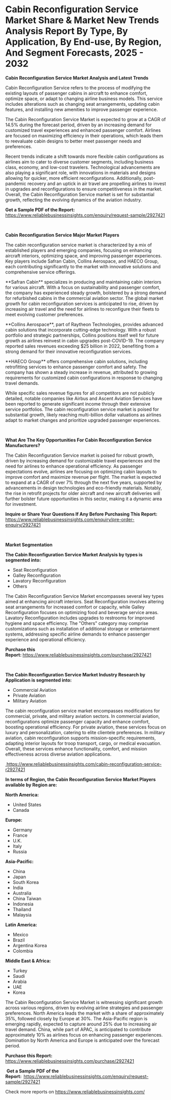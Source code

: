 <p><h1>Cabin Reconfiguration Service Market Share & Market New Trends Analysis Report By Type, By Application, By End-use, By Region, And Segment Forecasts, 2025 - 2032</h1></p><p><strong>Cabin Reconfiguration Service Market Analysis and Latest Trends</strong></p>
<p><p>Cabin Reconfiguration Service refers to the process of modifying the existing layouts of passenger cabins in aircraft to enhance comfort, optimize space, or adapt to changing airline business models. This service includes alterations such as changing seat arrangements, updating cabin features, and installing new amenities to improve passenger experience.</p><p>The Cabin Reconfiguration Service Market is expected to grow at a CAGR of 14.5% during the forecast period, driven by an increasing demand for customized travel experiences and enhanced passenger comfort. Airlines are focused on maximizing efficiency in their operations, which leads them to reevaluate cabin designs to better meet passenger needs and preferences. </p><p>Recent trends indicate a shift towards more flexible cabin configurations as airlines aim to cater to diverse customer segments, including business class, economy, and low-cost travelers. Technological advancements are also playing a significant role, with innovations in materials and designs allowing for quicker, more efficient reconfigurations. Additionally, post-pandemic recovery and an uptick in air travel are propelling airlines to invest in upgrades and reconfigurations to ensure competitiveness in the market. Overall, the Cabin Reconfiguration Service market is set for substantial growth, reflecting the evolving dynamics of the aviation industry.</p></p>
<p><strong>Get a Sample PDF of the Report:&nbsp;</strong> <a href="https://www.reliablebusinessinsights.com/enquiry/request-sample/2927421?utm_campaign=3004&utm_medium=2&utm_source=Github&utm_content=ia&utm_term=12032025&utm_id=cabin-reconfiguration-service">https://www.reliablebusinessinsights.com/enquiry/request-sample/2927421</a></p>
<p>&nbsp;</p>
<p><strong>Cabin Reconfiguration Service Major Market Players</strong></p>
<p><p>The cabin reconfiguration service market is characterized by a mix of established players and emerging companies, focusing on enhancing aircraft interiors, optimizing space, and improving passenger experiences. Key players include Safran Cabin, Collins Aerospace, and HAECO Group, each contributing significantly to the market with innovative solutions and comprehensive service offerings.</p><p>**Safran Cabin** specializes in producing and maintaining cabin interiors for various aircraft. With a focus on sustainability and passenger comfort, the company has experienced steady growth, bolstered by a strong demand for refurbished cabins in the commercial aviation sector. The global market growth for cabin reconfiguration services is anticipated to rise, driven by increasing air travel and the need for airlines to reconfigure their fleets to meet evolving customer preferences.</p><p>**Collins Aerospace**, part of Raytheon Technologies, provides advanced cabin solutions that incorporate cutting-edge technology. With a robust portfolio and strategic partnerships, Collins positions itself well for future growth as airlines reinvest in cabin upgrades post-COVID-19. The company reported sales revenues exceeding $25 billion in 2022, benefiting from a strong demand for their innovative reconfiguration services.</p><p>**HAECO Group** offers comprehensive cabin solutions, including retrofitting services to enhance passenger comfort and safety. The company has shown a steady increase in revenue, attributed to growing requirements for customized cabin configurations in response to changing travel demands.</p><p>While specific sales revenue figures for all competitors are not publicly detailed, notable companies like Airbus and Ascent Aviation Services have been reported to generate significant income through their extensive service portfolios. The cabin reconfiguration service market is poised for substantial growth, likely reaching multi-billion dollar valuations as airlines adapt to market changes and prioritize upgraded passenger experiences.</p></p>
<p>&nbsp;</p>
<p><strong>What Are The Key Opportunities For Cabin Reconfiguration Service Manufacturers?</strong></p>
<p><p>The Cabin Reconfiguration Service market is poised for robust growth, driven by increasing demand for customizable travel experiences and the need for airlines to enhance operational efficiency. As passenger expectations evolve, airlines are focusing on optimizing cabin layouts to improve comfort and maximize revenue per flight. The market is expected to expand at a CAGR of over 7% through the next five years, supported by advancements in design technologies and eco-friendly materials. Notably, the rise in retrofit projects for older aircraft and new aircraft deliveries will further bolster future opportunities in this sector, making it a dynamic area for investment.</p></p>
<p><strong>Inquire or Share Your Questions If Any Before Purchasing This Report:</strong> <a href="https://www.reliablebusinessinsights.com/enquiry/pre-order-enquiry/2927421?utm_campaign=3004&utm_medium=2&utm_source=Github&utm_content=ia&utm_term=12032025&utm_id=cabin-reconfiguration-service">https://www.reliablebusinessinsights.com/enquiry/pre-order-enquiry/2927421</a></p>
<p>&nbsp;</p>
<p><strong>Market Segmentation</strong></p>
<p><strong>The Cabin Reconfiguration Service Market Analysis by types is segmented into:</strong></p>
<p><ul><li>Seat Reconfiguration</li><li>Galley Reconfiguration</li><li>Lavatory Reconfiguration</li><li>Others</li></ul></p>
<p><p>The Cabin Reconfiguration Service Market encompasses several key types aimed at enhancing aircraft interiors. Seat Reconfiguration involves altering seat arrangements for increased comfort or capacity, while Galley Reconfiguration focuses on optimizing food and beverage service areas. Lavatory Reconfiguration includes upgrades to restrooms for improved hygiene and space efficiency. The "Others" category may comprise customizations such as installation of additional storage or entertainment systems, addressing specific airline demands to enhance passenger experience and operational efficiency.</p></p>
<p><strong>Purchase this Report:&nbsp;</strong><a href="https://www.reliablebusinessinsights.com/purchase/2927421?utm_campaign=3004&utm_medium=2&utm_source=Github&utm_content=ia&utm_term=12032025&utm_id=cabin-reconfiguration-service">https://www.reliablebusinessinsights.com/purchase/2927421</a></p>
<p>&nbsp;</p>
<p><strong>The Cabin Reconfiguration Service Market Industry Research by Application is segmented into:</strong></p>
<p><ul><li>Commercial Aviation</li><li>Private Aviation</li><li>Military Aviation</li></ul></p>
<p><p>The cabin reconfiguration service market encompasses modifications for commercial, private, and military aviation sectors. In commercial aviation, reconfigurations optimize passenger capacity and enhance comfort, boosting operational efficiency. For private aviation, these services focus on luxury and personalization, catering to elite clientele preferences. In military aviation, cabin reconfiguration supports mission-specific requirements, adapting interior layouts for troop transport, cargo, or medical evacuation. Overall, these services enhance functionality, comfort, and mission effectiveness across diverse aviation applications.</p></p>
<p><a href="https://www.reliablebusinessinsights.com/cabin-reconfiguration-service-r2927421?utm_campaign=3004&utm_medium=2&utm_source=Github&utm_content=ia&utm_term=12032025&utm_id=cabin-reconfiguration-service">&nbsp;https://www.reliablebusinessinsights.com/cabin-reconfiguration-service-r2927421</a></p>
<p><strong>In terms of Region, the Cabin Reconfiguration Service Market Players available by Region are:</strong></p>
<p>
    <p> <strong> North America: </strong>
        <ul>
            <li>United States</li>
            <li>Canada</li>
        </ul>
        </p> 
    <p> <strong> Europe: </strong>
        <ul>
            <li>Germany</li>
            <li>France</li>
            <li>U.K.</li>
            <li>Italy</li>
            <li>Russia</li>
        </ul>
        </p> 
    <p> <strong> Asia-Pacific: </strong>
        <ul>
            <li>China</li>
            <li>Japan</li>
            <li>South Korea</li>
            <li>India</li>
            <li>Australia</li>
            <li>China Taiwan</li>
            <li>Indonesia</li>
            <li>Thailand</li>
            <li>Malaysia</li>
        </ul>
        </p> 
    <p> <strong> Latin America: </strong>
        <ul>
            <li>Mexico</li>
            <li>Brazil</li>
            <li>Argentina Korea</li>
            <li>Colombia</li>
        </ul>
        </p> 
    <p> <strong> Middle East & Africa: </strong>
        <ul>
            <li>Turkey</li>
            <li>Saudi</li>
            <li>Arabia</li>
            <li>UAE</li>
            <li>Korea</li>
        </ul>
    </p>
    </p>
<p><p>The Cabin Reconfiguration Service Market is witnessing significant growth across various regions, driven by evolving airline strategies and passenger preferences. North America leads the market with a share of approximately 35%, followed closely by Europe at 30%. The Asia-Pacific region is emerging rapidly, expected to capture around 25% due to increasing air travel demand. China, while part of APAC, is anticipated to contribute approximately 10% as airlines focus on enhancing passenger experiences. Domination by North America and Europe is anticipated over the forecast period.</p></p>
<p><strong>Purchase this Report: </strong><a href="https://www.reliablebusinessinsights.com/purchase/2927421?utm_campaign=3004&utm_medium=2&utm_source=Github&utm_content=ia&utm_term=12032025&utm_id=cabin-reconfiguration-service">https://www.reliablebusinessinsights.com/purchase/2927421</a></p>
<p>&nbsp;<strong>Get a Sample PDF of the Report:&nbsp;&nbsp;</strong><a href="https://www.reliablebusinessinsights.com/enquiry/request-sample/2927421?utm_campaign=3004&utm_medium=2&utm_source=Github&utm_content=ia&utm_term=12032025&utm_id=cabin-reconfiguration-service">https://www.reliablebusinessinsights.com/enquiry/request-sample/2927421</a></p>
<p><strong></strong></p>
<p>Check more reports on <a href="https://www.reliablebusinessinsights.com/?utm_campaign=3004&utm_medium=2&utm_source=Github&utm_content=ia&utm_term=12032025&utm_id=cabin-reconfiguration-service">https://www.reliablebusinessinsights.com/</a></p>